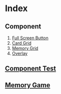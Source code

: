# Index

## Component

1. [Full Screen Button](full_screen_button/index.html)
2. [Card Grid](card_grid/index.html)
3. [Memory Grid](memory_grid/index.html)
4. [Overlay](overlay/index.html)

## [Component Test](component_test/index.html)

## [Memory Game](memory_game/index.html)
